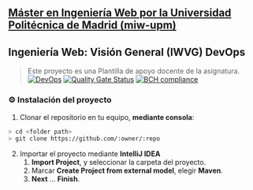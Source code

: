 ## [Máster en Ingeniería Web por la Universidad Politécnica de Madrid (miw-upm)](http://miw.etsisi.upm.es)
## Ingeniería Web: Visión General (IWVG) DevOps
> Este proyecto es una Plantilla de apoyo docente de la asignatura.
[![DevOps](https://github.com/mangelsanchezUPM/iwvg-devops-sanchez-miguelangel/actions/workflows/test-sonar.yml/badge.svg)](https://github.com/mangelsanchezUPM/iwvg-devops-sanchez-miguelangel/actions/workflows/test-sonar.yml)
[![Quality Gate Status](https://sonarcloud.io/api/project_badges/measure?project=mangelsanchezUPM_iwvg-devops-sanchez-miguelangel&metric=alert_status)](https://sonarcloud.io/dashboard?id=mangelsanchezUPM_iwvg-devops-sanchez-miguelangel)
[![BCH compliance](https://bettercodehub.com/edge/badge/mangelsanchezUPM/iwvg-devops-sanchez-miguelangel?branch=master)](https://bettercodehub.com/)
### :gear: Instalación del proyecto
1. Clonar el repositorio en tu equipo, **mediante consola**:
```sh
> cd <folder path>
> git clone https://github.com/:owner/:repo
```
2. Importar el proyecto mediante **IntelliJ IDEA**
   1. **Import Project**, y seleccionar la carpeta del proyecto.
   1. Marcar **Create Project from external model**, elegir **Maven**.
   1. **Next** … **Finish**.
